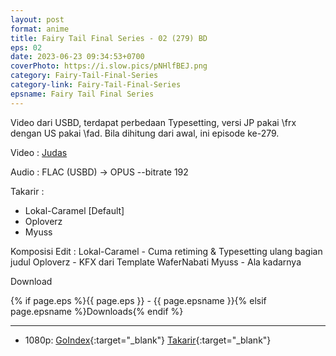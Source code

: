 ```yaml
---
layout: post
format: anime
title: Fairy Tail Final Series - 02 (279) BD
eps: 02
date: 2023-06-23 09:34:53+0700
coverPhoto: https://i.slow.pics/pNHlfBEJ.png
category: Fairy-Tail-Final-Series
category-link: Fairy-Tail-Final-Series
epsname: Fairy Tail Final Series
---
```


Video dari USBD, terdapat perbedaan Typesetting, versi JP pakai \frx dengan US pakai \fad.
Bila dihitung dari awal, ini episode ke-279.

Video :
[Judas](https://nyaa.si/view/1382290)

Audio :
FLAC (USBD) -> OPUS --bitrate 192

Takarir :
- Lokal-Caramel [Default]
- Oploverz
- Myuss

Komposisi Edit :
Lokal-Caramel - Cuma retiming & Typesetting ulang bagian judul
Oploverz - KFX dari Template WaferNabati
Myuss - Ala kadarnya 

Download

{% if page.eps %}{{ page.eps }} - {{ page.epsname }}{% elsif page.epsname %}Downloads{% endif %}

---
- 1080p: [GoIndex](https://ouo.io/NKZXdc7){:target="_blank"} [Takarir](https://ouo.io/9jE69Y){:target="_blank"}
